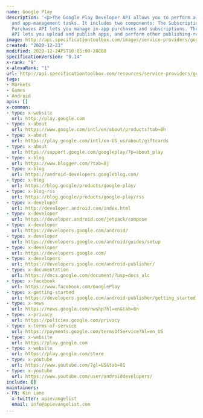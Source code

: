 ```yaml
---
name: Google Play
description: '<p>The Google Play Developer API allows you to perform a number of publishing
  and app-management tasks. It includes two components: The Subscriptions and In-App
  Purchases API lets you manage in-app purchases and subscriptions. The Publishing
  API lets you upload and publish apps, and perform other publishing-related tasks.</p>'
image: http://api.specificationtoolbox.com/images/service-providers/google-play.jpg
created: "2020-12-23"
modified: 2020-12-24PST10:05:00-28800
specificationVersion: "0.14"
x-rank: "9"
x-alexaRank: "1"
url: http://api.specificationtoolbox.com/resources/service-providers/google-play/
tags:
- Markets
- Games
- Android
apis: []
x-common:
- type: x-website
  url: http://play.google.com
- type: x-about
  url: https://www.google.com/intl/en/about/products?tab=8h
- type: x-about
  url: https://play.google.com/intl/en-US_us/about/giftcards
- type: x-about
  url: https://support.google.com/googleplay/?p=about_play
- type: x-blog
  url: https://www.blogger.com/?tab=8j
- type: x-blog
  url: https://android-developers.googleblog.com/
- type: x-blog
  url: https://blog.google/products/google-play/
- type: x-blog-rss
  url: https://blog.google/products/google-play/rss
- type: x-developer
  url: http://developer.android.com/index.html
- type: x-developer
  url: https://developer.android.com/jetpack/compose
- type: x-developer
  url: https://developers.google.com/android/
- type: x-developer
  url: https://developers.google.com/android/guides/setup
- type: x-developer
  url: https://developers.google.com/
- type: x-developers
  url: https://developers.google.com/android-publisher/
- type: x-documentation
  url: https://docs.google.com/document/?usp=docs_alc
- type: x-facebook
  url: https://www.facebook.com/GooglePlay
- type: x-getting-started
  url: https://developers.google.com/android-publisher/getting_started
- type: x-news
  url: https://news.google.com/nwshp?hl=en&tab=8n
- type: x-privacy
  url: https://policies.google.com/privacy
- type: x-terms-of-service
  url: https://payments.google.com/termsOfService?hl=en_US
- type: x-website
  url: https://play.google.com
- type: x-website
  url: https://play.google.com/store
- type: x-youtube
  url: https://www.youtube.com/?gl=US&tab=81
- type: x-youtube
  url: https://www.youtube.com/user/androiddevelopers/
include: []
maintainers:
- FN: Kin Lane
  x-twitter: apievangelist
  email: info@apievangelist.com
...
```


